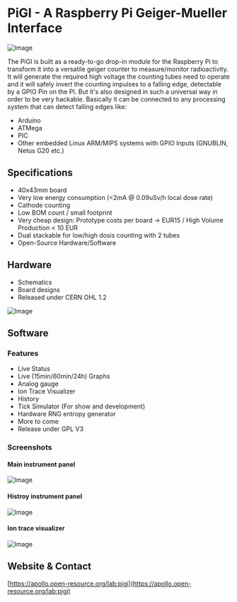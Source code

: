 # PiGI - A Raspberry Pi Geiger-Mueller Interface

![Image](https://apollo.open-resource.org/_media/lab:pigi-prototype-board-v1.0-on-pi.jpg)

The PiGI is built as a ready-to-go drop-in module for the Raspberry Pi to transform it into a versatile geiger counter to measure/monitor radioactivity. It will generate the required high voltage the counting tubes need to operate and it will safely invert the counting impulses to a falling edge, detectable by a GPIO Pin on the PI. But it's also designed in such a universal way in order to be  very hackable. Basically it can be connected to any processing system that can detect falling edges like:

  * Arduino
  * ATMega
  * PIC
  * Other embedded Linux ARM/MIPS systems with GPIO Inputs (GNUBLIN, Netus G20 etc.)

## Specifications

  * 40x43mm board
  * Very low energy consumption (<2mA @ 0.09uSv/h local dose rate)
  * Cathode counting
  * Low BOM count / small footprint
  * Very cheap design: Prototype costs per board -> EUR15 / High Volume Production < 10 EUR
  * Dual stackable for low/high dosis counting with 2 tubes
  * Open-Source Hardware/Software

## Hardware

  * Schematics
  * Board designs
  * Released under CERN OHL 1.2

![Image](https://apollo.open-resource.org/_media/lab:pigi-prototype-board-v1.0.jpg)

## Software

### Features ###

  * Live Status
  * Live (15min/60min/24h) Graphs
  * Analog gauge
  * Ion Trace Visualizer
  * History
  * Tick Simulator (For show and development)
  * Hardware RNG entropy generator
  * More to come
  * Release under GPL V3

### Screenshots ###

#### Main instrument panel
![Image](https://apollo.open-resource.org/_media/lab:webgi-mainpanel.jpg)
#### Histroy instrument panel
![Image](https://apollo.open-resource.org/_media/lab:webgi-historypanel.jpg)
#### Ion trace visualizer
![Image](https://apollo.open-resource.org/_media/lab:webgi-tracevisualizer.jpg)

## Website & Contact

[https://apollo.open-resource.org/lab:pigi](https://apollo.open-resource.org/lab:pigi)
